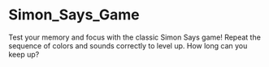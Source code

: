 # Simon_Says_Game
Test your memory and focus with the classic Simon Says game! Repeat the sequence of colors and sounds correctly to level up. How long can you keep up?
